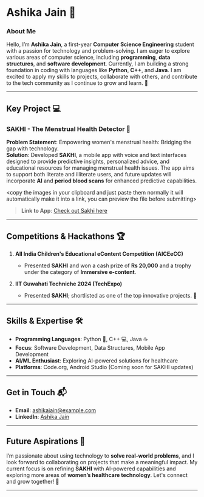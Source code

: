 # **Ashika Jain** 🌟

### **About Me**  
Hello, I’m **Ashika Jain**, a first-year **Computer Science Engineering** student with a passion for technology and problem-solving. I am eager to explore various areas of computer science, including **programming**, **data structures**, and **software development**. Currently, I am building a strong foundation in coding with languages like **Python**, **C++**, and **Java**. I am excited to apply my skills to projects, collaborate with others, and contribute to the tech community as I continue to grow and learn. 🚀

---

## **Key Project** 💻

### **SAKHI - The Menstrual Health Detector** 🌸

**Problem Statement**: Empowering women's menstrual health: Bridging the gap with technology.  
**Solution**: Developed **SAKHI**, a mobile app with voice and text interfaces designed to provide predictive insights, personalized advice, and educational resources for managing menstrual health issues. The app aims to support both literate and illiterate users, and future updates will incorporate **AI** and **period blood scans** for enhanced predictive capabilities.

<copy the images in your clipboard and just paste them normally it will automatically make it into a link, you can preview the file before submitting>

> **Link to App**: [Check out Sakhi here](https://studio.code.org/projects/applab/uOmOPYPnqk517m-0jflNSHM-F0asRRHzEQyY7ABfoTg)  

---

## **Competitions & Hackathons** 🏆

1. **All India Children's Educational eContent Competition (AICEeCC)**  
   - Presented **SAKHI** and won a cash prize of **Rs 20,000** and a trophy under the category of **Immersive e-content**.

2. **IIT Guwahati Techniche 2024 (TechExpo)**  
   - Presented **SAKHI**; shortlisted as one of the top innovative projects. 🌟

---

## **Skills & Expertise** 🛠️

- **Programming Languages**: Python 🐍, C++ 💻, Java ☕  
- **Focus**: Software Development, Data Structures, Mobile App Development  
- **AI/ML Enthusiast**: Exploring AI-powered solutions for healthcare  
- **Platforms**: Code.org, Android Studio (Coming soon for SAKHI updates)  

---

## **Get in Touch** 📬

- **Email**: [ashikajain@example.com](mailto:ashikajain2401@gmail.com)  
- **LinkedIn**: [Ashika Jain](https://www.linkedin.com/in/ashika-jain-72504a2a0/)  

---

## **Future Aspirations** 🚀

I’m passionate about using technology to **solve real-world problems**, and I look forward to collaborating on projects that make a meaningful impact. My current focus is on refining **SAKHI** with AI-powered capabilities and exploring more areas of **women’s healthcare technology**. Let's connect and grow together! 🌱

---
